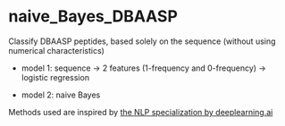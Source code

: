 # naive_Bayes_DBAASP

Classify DBAASP peptides, based solely on the sequence (without using numerical characteristics)

- model 1: sequence -> 2 features (1-frequency and 0-frequency) -> logistic regression

- model 2: naive Bayes

 Methods used are inspired by [the NLP specialization by deeplearning.ai](https://www.coursera.org/specializations/natural-language-processing)
